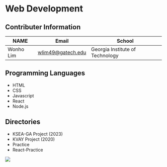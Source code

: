# Web Development

## Contributer Information
<!-- Tables -->
| NAME      | Email                |School                            |
| --------- | -------------------- |----------------------------------|
| Wonho Lim | wlim49@gatech.edu    | Georgia Institute of Technology  |

## Programming Languages
* HTML
* CSS
* Javascript
* React
* Node.js

## Directories
- KSEA-GA Project (2023)
- KVAY Project (2020)
- Practice
- React-Practice

![](https://upload.wikimedia.org/wikipedia/commons/3/3b/Internet_et_ses_applications.png)
